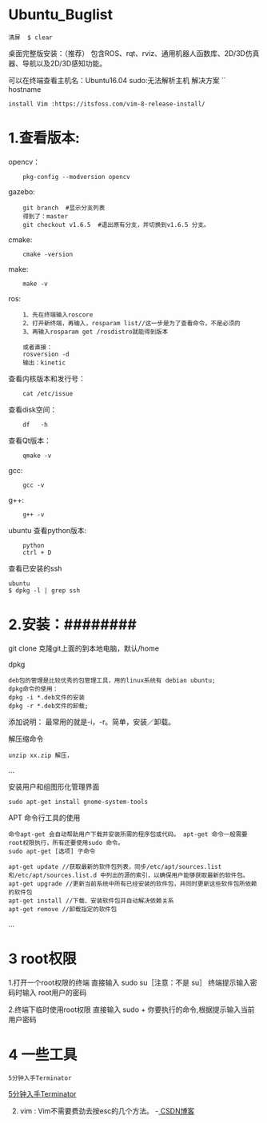 # Ubuntu_Buglist

```
清屏  $ clear
```
[install ubuntu]:(http://wiki.ros.org/kinetic/Installation/Ubuntu)
桌面完整版安装：（推荐） 包含ROS、rqt、rviz、通用机器人函数库、2D/3D仿真器、导航以及2D/3D感知功能。

可以在终端查看主机名：Ubuntu16.04 sudo:无法解析主机 解决方案
``
hostname
```
install Vim :https://itsfoss.com/vim-8-release-install/
```

# 1.查看版本:
opencv：
```
	pkg-config --modversion opencv
```
gazebo:
```
	git branch  #显示分支列表
	得到了：master 
	git checkout v1.6.5  #退出原有分支，并切换到v1.6.5 分支。
```
cmake:
```
	cmake -version
```
make:
```
	make -v
```
ros:
```
	1、先在终端输入roscore
	2、打开新终端，再输入，rosparam list//这一步是为了查看命令，不是必须的
	3、再输入rosparam get /rosdistro就能得到版本

	或者直接：
	rosversion -d
	输出：kinetic
```
查看内核版本和发行号：
```
	cat /etc/issue
```
查看disk空间：
```
	df   -h
```

查看Qt版本：
```
	qmake -v
```
gcc:
```
	gcc -v
```
g++:
```
	g++ -v
```
ubuntu 查看python版本:
```
	python 
	ctrl + D
```
查看已安装的ssh
```
ubuntu
$ dpkg -l | grep ssh
```
# 2.安装：########


git clone 克隆git上面的到本地电脑，默认/home


dpkg
```
deb包的管理是比较优秀的包管理工具，用的linux系统有 debian ubuntu;
dpkg命令的使用：
dpkg -i *.deb文件的安装
dpkg -r *.deb文件的卸载;
```
添加说明：
最常用的就是-i，-r。简单，安装／卸载。


解压缩命令
```
unzip xx.zip 解压，
```
...


安装用户和组图形化管理界面
```
sudo apt-get install gnome-system-tools
```
APT 命令行工具的使用
```
命令apt-get 会自动帮助用户下载并安装所需的程序包或代码。 apt-get 命令一般需要root权限执行，所有还要使用sudo 命令。
sudo apt-get [选项] 子命令

apt-get update //获取最新的软件包列表，同步/etc/apt/sources.list 和/etc/apt/sources.list.d 中列出的源的索引，以确保用户能够获取最新的软件包。
apt-get upgrade //更新当前系统中所有已经安装的软件包，并同时更新这些软件包所依赖的软件包
apt-get install //下载、安装软件包并自动解决依赖关系
apt-get remove //卸载指定的软件包
```
...
# 3 root权限 #######

1.打开一个root权限的终端 直接输入 sudo su［注意：不是 su］
终端提示输入密码时输入 root用户的密码

2.终端下临时使用root权限 直接输入 sudo + 你要执行的命令,根据提示输入当前用户密码

# 4 一些工具 #######

    5分钟入手Terminator

[5分钟入手Terminator](https://www.jianshu.com/p/cee2de32ca28)


2. vim : Vim不需要费劲去按esc的几个方法。 -[ CSDN博客 ](https://blog.csdn.net/mangonova/article/details/51533741)
